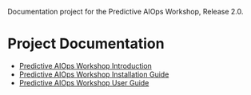 Documentation project for the Predictive AIOps Workshop, Release 2.0.

# Project Documentation

* [Predictive AIOps Workshop Introduction](docs/workshop-introduction.md)
* [Predictive AIOps Workshop Installation Guide](docs/workshop-installation-guide.md)
* [Predictive AIOps Workshop User Guide](docs/workshop-user-guide.md)